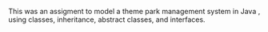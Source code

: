 This was an assigment to model a theme park management system in Java , using classes, inheritance, abstract classes, and interfaces. 
